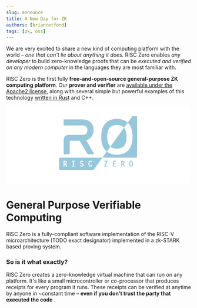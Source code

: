 ```yaml
---
slug: announce
title: A New Day for ZK
authors: [brianretford]
tags: [zk, oss]
---
```


We are very excited to share a new kind of computing platform with the world – 
*one that can't lie about anything it does.* RISC Zero enables *any developer*
to build zero-knowledge proofs that can be *executed and verified on any modern
computer* in the languages they are most familiar with.

RISC Zero is the first fully **free-and-open-source general-purpose ZK computing
platform**. Our **prover and verifier** are [available under the Apache2
license](https://github.com/risc0/risc0), along with several simple but powerful
examples of this technology 
[written in Rust](https://github.com/risc0/risc0/tree/main/examples/rust) and 
C++.

![Logo Blue](./logoblue.png)

# General Purpose Verifiable Computing

RISC Zero is a fully-compliant software implementation of the RISC-V 
microarchitecture (TODO exact designator) implemented in a zk-STARK based
proving system.

### So is it what exactly?

RISC Zero creates a zero-knowledge virtual machine that can run on any platform.
It's like a small microcontroller or co-processor that produces receipts for 
every program it runs. These receipts can be verified at anytime by anyone 
in ~constant time – **even if you don't trust the party that executed the code**
.